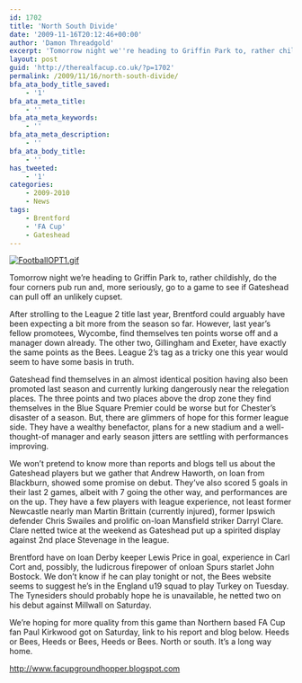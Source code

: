 ```yaml
---
id: 1702
title: 'North South Divide'
date: '2009-11-16T20:12:46+00:00'
author: 'Damon Threadgold'
excerpt: 'Tomorrow night we''re heading to Griffin Park to, rather childishly, do the four corners pub run and, more seriously, go to a game to see if Gateshead can pull off an unlikely cupset.'
layout: post
guid: 'http://therealfacup.co.uk/?p=1702'
permalink: /2009/11/16/north-south-divide/
bfa_ata_body_title_saved:
    - '1'
bfa_ata_meta_title:
    - ''
bfa_ata_meta_keywords:
    - ''
bfa_ata_meta_description:
    - ''
bfa_ata_body_title:
    - ''
has_tweeted:
    - '1'
categories:
    - 2009-2010
    - News
tags:
    - Brentford
    - 'FA Cup'
    - Gateshead
---
```


[![FootballOPT1.gif](http://lh5.ggpht.com/_3L4_Y2OBz2M/SrvpHpiP3vI/AAAAAAAAAt0/LmSu11hrTPc/FootballOPT1.gif?imgmax=200)](http://lh5.ggpht.com/_3L4_Y2OBz2M/SrvpHpiP3vI/AAAAAAAAAt0/LmSu11hrTPc/FootballOPT1.gif?imgmax=640)

Tomorrow night we’re heading to Griffin Park to, rather childishly, do the four corners pub run and, more seriously, go to a game to see if Gateshead can pull off an unlikely cupset.

After strolling to the League 2 title last year, Brentford could arguably have been expecting a bit more from the season so far. However, last year’s fellow promotees, Wycombe, find themselves ten points worse off and a manager down already. The other two, Gillingham and Exeter, have exactly the same points as the Bees. League 2’s tag as a tricky one this year would seem to have some basis in truth.

Gateshead find themselves in an almost identical position having also been promoted last season and currently lurking dangerously near the relegation places. The three points and two places above the drop zone they find themselves in the Blue Square Premier could be worse but for Chester’s disaster of a season. But, there are glimmers of hope for this former league side. They have a wealthy benefactor, plans for a new stadium and a well-thought-of manager and early season jitters are settling with performances improving.

We won’t pretend to know more than reports and blogs tell us about the Gateshead players but we gather that Andrew Haworth, on loan from Blackburn, showed some promise on debut. They’ve also scored 5 goals in their last 2 games, albeit with 7 going the other way, and performances are on the up. They have a few players with league experience, not least former Newcastle nearly man Martin Brittain (currently injured), former Ipswich defender Chris Swailes and prolific on-loan Mansfield striker Darryl Clare. Clare netted twice at the weekend as Gateshead put up a spirited display against 2nd place Stevenage in the league.

Brentford have on loan Derby keeper Lewis Price in goal, experience in Carl Cort and, possibly, the ludicrous firepower of onloan Spurs starlet John Bostock. We don’t know if he can play tonight or not, the Bees website seems to suggest he’s in the England u19 squad to play Turkey on Tuesday. The Tynesiders should probably hope he is unavailable, he netted two on his debut against Millwall on Saturday.

We’re hoping for more quality from this game than Northern based FA Cup fan Paul Kirkwood got on Saturday, link to his report and blog below. Heeds or Bees, Heeds or Bees, Heeds or Bees. North or south. It’s a long way home.

http://www.facupgroundhopper.blogspot.com